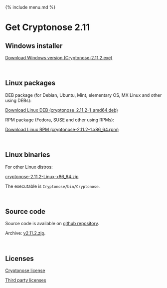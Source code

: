 {% include menu.md %}

# Get Cryptonose 2.11

## Windows installer

<a class="download-button" href="https://github.com/dawidm/cryptonose2/releases/download/v2.11.2/Cryptonose-2.11.2.exe">Download Windows version (Cryptonose-2.11.2.exe)</a>

&nbsp;

## Linux packages

DEB package (for Debian, Ubuntu, Mint, elementary OS, MX Linux and other using DEBs):

<a class="download-button" href="https://github.com/dawidm/cryptonose2/releases/download/v2.11.2/cryptonose_2.11.2-1_amd64.deb">Download Linux DEB (cryptonose_2.11.2-1_amd64.deb)</a>

RPM package (Fedora, SUSE and other using RPMs):

<a class="download-button" href="https://github.com/dawidm/cryptonose2/releases/download/v2.11.2/cryptonose-2.11.2-1.x86_64.rpm">Download Linux RPM (cryptonose-2.11.2-1.x86_64.rpm)</a>

&nbsp;

## Linux binaries
For other Linux distros:

[cryptonose-2.11.2-Linux-x86_64.zip](https://github.com/dawidm/cryptonose2/releases/download/v2.11.2/cryptonose-2.11.2-Linux-x86_64.zip)

The executable is `Cryptonose/bin/Cryptonose`.

&nbsp;

## Source code
Source code is available on [github repository](https://github.com/dawidm/cryptonose2/releases/tag/v2.11.2).

Archive: [v2.11.2.zip](https://github.com/dawidm/cryptonose2/archive/v2.11.2.zip).

&nbsp;

## Licenses
[Cryptonose license](https://github.com/dawidm/cryptonose2/releases/download/v2.11.2/LICENSE.txt)

[Third party licenses](https://github.com/dawidm/cryptonose2/releases/download/v2.11.2/LICENSE-3RD-PARTY.txt)
